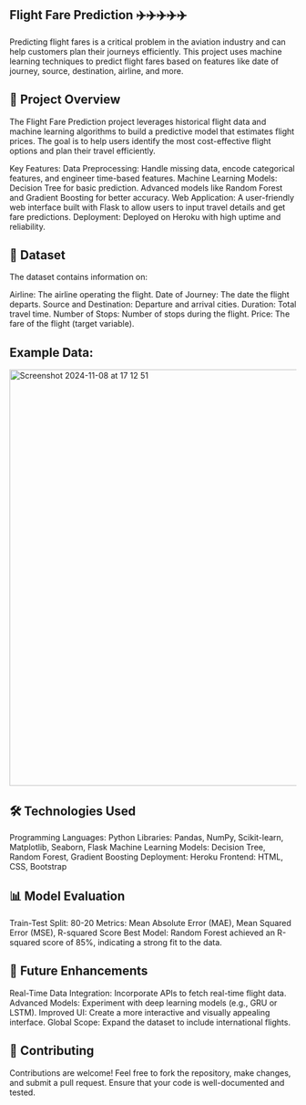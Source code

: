Flight Fare Prediction ✈️✈️✈️✈️✈️
-----

Predicting flight fares is a critical problem in the aviation industry and can help customers plan their journeys efficiently. This project uses machine learning techniques to predict flight fares based on features like date of journey, source, destination, airline, and more.

🚀 Project Overview
---

The Flight Fare Prediction project leverages historical flight data and machine learning algorithms to build a predictive model that estimates flight prices. The goal is to help users identify the most cost-effective flight options and plan their travel efficiently.

Key Features:
Data Preprocessing: Handle missing data, encode categorical features, and engineer time-based features.
Machine Learning Models:
Decision Tree for basic prediction.
Advanced models like Random Forest and Gradient Boosting for better accuracy.
Web Application: A user-friendly web interface built with Flask to allow users to input travel details and get fare predictions.
Deployment: Deployed on Heroku with high uptime and reliability.


📂 Dataset
---

The dataset contains information on:

Airline: The airline operating the flight.
Date of Journey: The date the flight departs.
Source and Destination: Departure and arrival cities.
Duration: Total travel time.
Number of Stops: Number of stops during the flight.
Price: The fare of the flight (target variable).

Example Data:
---
<img width="730" alt="Screenshot 2024-11-08 at 17 12 51" src="https://github.com/user-attachments/assets/c85b878d-7a94-4e00-820d-39422319f653">


🛠️ Technologies Used
---

Programming Languages: Python
Libraries: Pandas, NumPy, Scikit-learn, Matplotlib, Seaborn, Flask
Machine Learning Models: Decision Tree, Random Forest, Gradient Boosting
Deployment: Heroku
Frontend: HTML, CSS, Bootstrap

📊 Model Evaluation
---

Train-Test Split: 80-20
Metrics: Mean Absolute Error (MAE), Mean Squared Error (MSE), R-squared Score
Best Model: Random Forest achieved an R-squared score of 85%, indicating a strong fit to the data.

🔮 Future Enhancements
---

Real-Time Data Integration: Incorporate APIs to fetch real-time flight data.
Advanced Models: Experiment with deep learning models (e.g., GRU or LSTM).
Improved UI: Create a more interactive and visually appealing interface.
Global Scope: Expand the dataset to include international flights.

🤝 Contributing
---
Contributions are welcome! Feel free to fork the repository, make changes, and submit a pull request. Ensure that your code is well-documented and tested.


